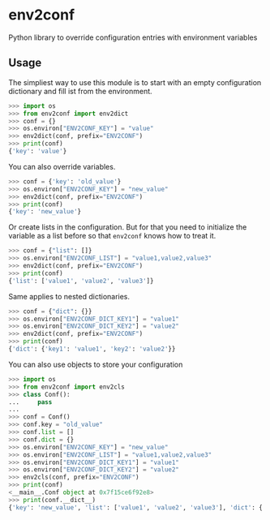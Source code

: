 # env2conf

Python library to override configuration entries with environment variables


## Usage

The simpliest way to use this module is to start with an empty configuration dictionary and fill ist from the environment.

```python
>>> import os
>>> from env2conf import env2dict
>>> conf = {}
>>> os.environ["ENV2CONF_KEY"] = "value"
>>> env2dict(conf, prefix="ENV2CONF")
>>> print(conf)
{'key': 'value'}
```

You can also override variables.

```python
>>> conf = {'key': 'old_value'}
>>> os.environ["ENV2CONF_KEY"] = "new_value"
>>> env2dict(conf, prefix="ENV2CONF")
>>> print(conf)
{'key': 'new_value'}
```

Or create lists in the configuration.
But for that you need to initialize the variable as a list before so that `env2conf` knows how to treat it.

```python
>>> conf = {"list": []}
>>> os.environ["ENV2CONF_LIST"] = "value1,value2,value3"
>>> env2dict(conf, prefix="ENV2CONF")
>>> print(conf)
{'list': ['value1', 'value2', 'value3']}
```

Same applies to nested dictionaries.

```python
>>> conf = {"dict": {}}
>>> os.environ["ENV2CONF_DICT_KEY1"] = "value1"
>>> os.environ["ENV2CONF_DICT_KEY2"] = "value2"
>>> env2dict(conf, prefix="ENV2CONF")
>>> print(conf)
{'dict': {'key1': 'value1', 'key2': 'value2'}}
```

You can also use objects to store your configuration

```python
>>> import os
>>> from env2conf import env2cls
>>> class Conf():
...     pass
... 
>>> conf = Conf()
>>> conf.key = "old_value"
>>> conf.list = []
>>> conf.dict = {}
>>> os.environ["ENV2CONF_KEY"] = "new_value"
>>> os.environ["ENV2CONF_LIST"] = "value1,value2,value3"
>>> os.environ["ENV2CONF_DICT_KEY1"] = "value1"
>>> os.environ["ENV2CONF_DICT_KEY2"] = "value2"
>>> env2cls(conf, prefix="ENV2CONF")
>>> print(conf)
<__main__.Conf object at 0x7f15ce6f92e8>
>>> print(conf.__dict__)
{'key': 'new_value', 'list': ['value1', 'value2', 'value3'], 'dict': {'key1': 'value1', 'key2': 'value2'}}
```
